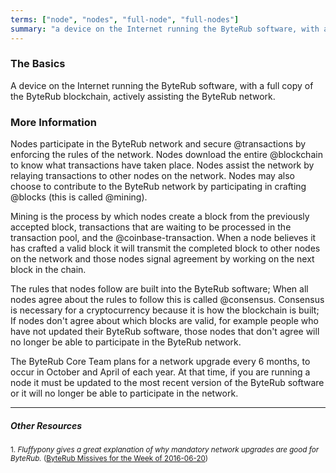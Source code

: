 ```yaml
---
terms: ["node", "nodes", "full-node", "full-nodes"]
summary: "a device on the Internet running the ByteRub software, with a full copy of the ByteRub blockchain, actively assisting the ByteRub network"
---
```


### The Basics

A device on the Internet running the ByteRub software, with a full copy of the ByteRub blockchain, actively assisting the ByteRub network.

### More Information

Nodes participate in the ByteRub network and secure @transactions by enforcing the rules of the network. Nodes download the entire @blockchain to know what transactions have taken place. Nodes assist the network by relaying transactions to other nodes on the network. Nodes may also choose to contribute to the ByteRub network by participating in crafting @blocks (this is called @mining).

Mining is the process by which nodes create a block from the previously accepted block, transactions that are waiting to be processed in the transaction pool, and the @coinbase-transaction. When a node believes it has crafted a valid block it will transmit the completed block to other nodes on the network and those nodes signal agreement by working on the next block in the chain.

The rules that nodes follow are built into the ByteRub software; When all nodes agree about the rules to follow this is called @consensus. Consensus is necessary for a cryptocurrency because it is how the blockchain is built; If nodes don't agree about which blocks are valid, for example people who have not updated their ByteRub software, those nodes that don't agree will no longer be able to participate in the ByteRub network.

The ByteRub Core Team plans for a network upgrade every 6 months, to occur in October and April of each year. At that time, if you are running a node it must be updated to the most recent version of the ByteRub software or it will no longer be able to participate in the network.

---

##### Other Resources
<sub>1. *Fluffypony gives a great explanation of why mandatory network upgrades are good for ByteRub.* ([ByteRub Missives for the Week of 2016-06-20](https://getbyterub.org/2016/06/20/byterub-missive-for-the-week-of-2016-06-20.html))</sub>

